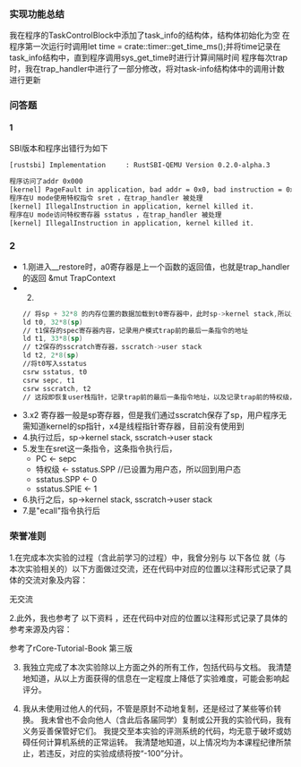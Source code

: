 ### 实现功能总结

我在程序的TaskControlBlock中添加了task_info的结构体，结构体初始化为空
在程序第一次运行时调用let time = crate::timer::get_time_ms();并将time记录在task_info结构中，直到程序调用sys_get_time时进行计算间隔时间
程序每次trap时，我在trap_handler中进行了一部分修改，将对task-info结构体中的调用计数进行更新


### 问答题

#### 1
SBI版本和程序出错行为如下
``` sh
[rustsbi] Implementation     : RustSBI-QEMU Version 0.2.0-alpha.3

程序访问了addr 0x000 
[kernel] PageFault in application, bad addr = 0x0, bad instruction = 0x804003a4, kernel killed it.
程序在U mode使用特权指令 sret ，在trap_handler 被处理
[kernel] IllegalInstruction in application, kernel killed it.
程序在U mode访问特权寄存器 sstatus ，在trap_handler 被处理
[kernel] IllegalInstruction in application, kernel killed it.
``` 

### 2
 - 1.刚进入__restore时，a0寄存器是上一个函数的返回值，也就是trap_handler的返回 &mut TrapContext
 - 2.
    ``` asm
    // 将sp + 32*8 的内存位置的数据加载到t0寄存器中，此时sp->kernel stack,所以是将中断前保存的sstatus寄存器（中断前的特权级）的内容放置到t0
    ld t0, 32*8(sp)
    // t1保存的spec寄存器内容，记录用户模式trap前的最后一条指令的地址
    ld t1, 33*8(sp)
    // t2保存的sscratch寄存器，sscratch->user stack
    ld t2, 2*8(sp)
    //将t0写入sstatus
    csrw sstatus, t0
    csrw sepc, t1
    csrw sscratch, t2
    // 这段即恢复user栈指针，记录trap前的最后一条指令地址，以及记录trap前的特权级，以便系统处理完trap_handler之后返回
    ``` 
- 3.x2 寄存器一般是sp寄存器，但是我们通过sscratch保存了sp，用户程序无需知道kernel的sp指针，x4是线程指针寄存器，目前没有使用到
- 4.执行过后，sp->kernel stack, sscratch->user stack
- 5.发生在sret这一条指令，这条指令执行后，
    - PC <- sepc
    - 特权级 <- sstatus.SPP //已设置为用户态，所以回到用户态
    - sstatus.SPP <- 0
    - sstatus.SPIE <- 1
- 6.执行之后，sp->kernel stack, sscratch->user stack
- 7.是"ecall"指令执行后

### 荣誉准则

1.在完成本次实验的过程（含此前学习的过程）中，我曾分别与 以下各位 就（与本次实验相关的）以下方面做过交流，还在代码中对应的位置以注释形式记录了具体的交流对象及内容：

无交流

2.此外，我也参考了 以下资料 ，还在代码中对应的位置以注释形式记录了具体的参考来源及内容：

参考了rCore-Tutorial-Book 第三版

3. 我独立完成了本次实验除以上方面之外的所有工作，包括代码与文档。 我清楚地知道，从以上方面获得的信息在一定程度上降低了实验难度，可能会影响起评分。

4. 我从未使用过他人的代码，不管是原封不动地复制，还是经过了某些等价转换。 我未曾也不会向他人（含此后各届同学）复制或公开我的实验代码，我有义务妥善保管好它们。 我提交至本实验的评测系统的代码，均无意于破坏或妨碍任何计算机系统的正常运转。 我清楚地知道，以上情况均为本课程纪律所禁止，若违反，对应的实验成绩将按“-100”分计。

